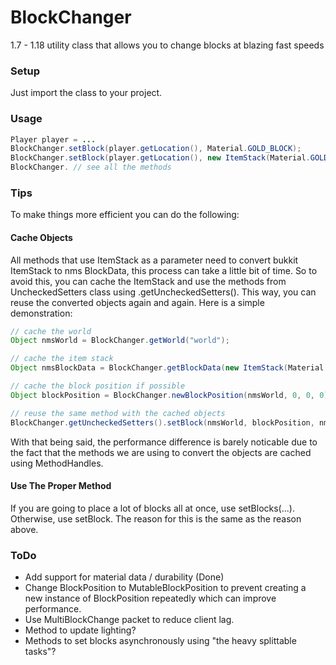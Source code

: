 # BlockChanger
1.7 - 1.18 utility class that allows you to change blocks at blazing fast speeds  

### Setup
Just import the class to your project.  
### Usage
```java
Player player = ...
BlockChanger.setBlock(player.getLocation(), Material.GOLD_BLOCK);
BlockChanger.setBlock(player.getLocation(), new ItemStack(Material.GOLD_BLOCK));
BlockChanger. // see all the methods
```  
### Tips
To make things more efficient you can do the following:  
#### Cache Objects  
All methods that use ItemStack as a parameter need to convert bukkit ItemStack to nms BlockData, this process can take a little bit of time. So to avoid this, you can cache the ItemStack and use the methods from UncheckedSetters class using .getUncheckedSetters(). This way, you can reuse the converted objects again and again. Here is a simple demonstration:  
```java
// cache the world
Object nmsWorld = BlockChanger.getWorld("world");

// cache the item stack
Object nmsBlockData = BlockChanger.getBlockData(new ItemStack(Material.DIAMOND_BLOCK));

// cache the block position if possible
Object blockPosition = BlockChanger.newBlockPosition(nmsWorld, 0, 0, 0);

// reuse the same method with the cached objects
BlockChanger.getUncheckedSetters().setBlock(nmsWorld, blockPosition, nmsBlockData, 2);
```  
With that being said, the performance difference is barely noticable due to the fact that the methods we are using to convert the objects are cached using MethodHandles. 
#### Use The Proper Method  
If you are going to place a lot of blocks all at once, use setBlocks(...). Otherwise, use setBlock. The reason for this is the same as the reason above.  
### ToDo  
- Add support for material data / durability (Done)
- Change BlockPosition to MutableBlockPosition to prevent creating a new instance of BlockPosition repeatedly which can improve performance.  
- Use MultiBlockChange packet to reduce client lag.  
- Method to update lighting?  
- Methods to set blocks asynchronously using "the heavy splittable tasks"?  
